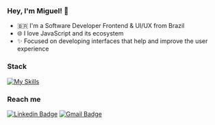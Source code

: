 ### Hey, I'm Miguel! 👋

  - 🇧🇷 I'm a Software Developer Frontend & UI/UX from Brazil
  - 🌐 I love JavaScript and its ecosystem
  - ✨ Focused on developing interfaces that help and improve the user experience


### Stack
[![My Skills](https://skillicons.dev/icons?i=react,next,ts,nodejs,tailwindcss,figma,postgres,docker,redis,aws)](https://skillicons.dev)

### Reach me

[![Linkedin Badge](https://img.shields.io/badge/-Miguel%20Lemes-00875f?style=flat-square&logo=Linkedin&logoColor=white&link=https://www.linkedin.com/in/migueelzz/)](https://www.linkedin.com/in/migueelzz/) 
[![Gmail Badge](https://img.shields.io/badge/-diego.schell.f@gmail.com-00875f?style=flat-square&logo=Gmail&logoColor=white&link=mailto:miguellemes005@gmail.com)](mailto:miguellemes005@gmail.com)



